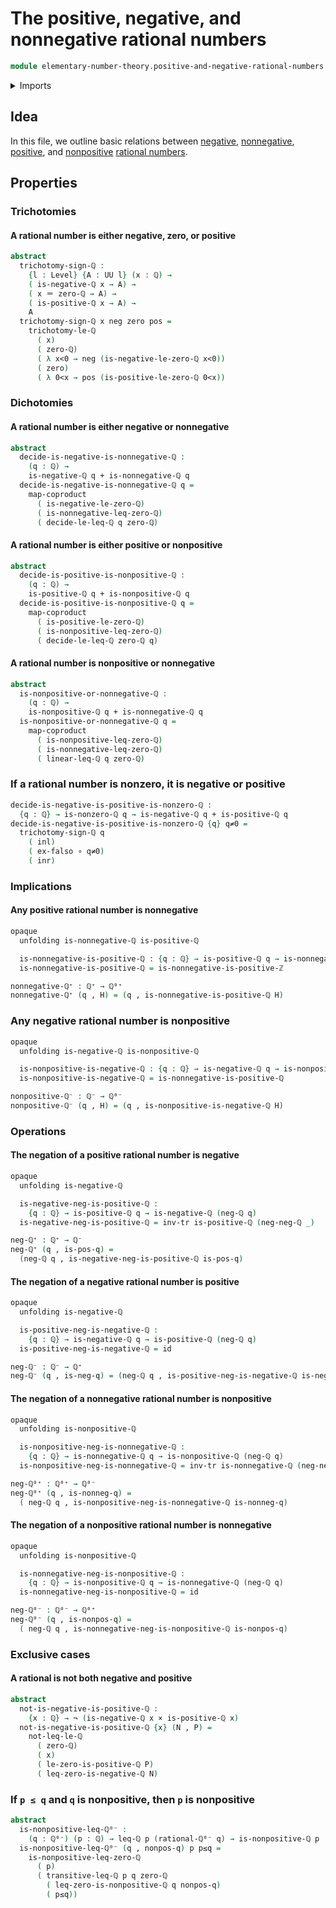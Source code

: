 # The positive, negative, and nonnegative rational numbers

```agda
module elementary-number-theory.positive-and-negative-rational-numbers where
```

<details><summary>Imports</summary>

```agda
open import elementary-number-theory.inequality-rational-numbers
open import elementary-number-theory.negative-rational-numbers
open import elementary-number-theory.nonnegative-rational-numbers
open import elementary-number-theory.nonpositive-rational-numbers
open import elementary-number-theory.nonzero-rational-numbers
open import elementary-number-theory.positive-and-negative-integers
open import elementary-number-theory.positive-rational-numbers
open import elementary-number-theory.rational-numbers
open import elementary-number-theory.strict-inequality-rational-numbers

open import foundation.binary-transport
open import foundation.cartesian-product-types
open import foundation.coproduct-types
open import foundation.dependent-pair-types
open import foundation.empty-types
open import foundation.function-types
open import foundation.functoriality-coproduct-types
open import foundation.identity-types
open import foundation.negation
open import foundation.transport-along-identifications
open import foundation.universe-levels
```

</details>

## Idea

In this file, we outline basic relations between
[negative](elementary-number-theory.negative-rational-numbers.md),
[nonnegative](elementary-number-theory.nonnegative-rational-numbers.md),
[positive](elementary-number-theory.positive-rational-numbers.md), and
[nonpositive](elementary-number-theory.nonpositive-rational-numbers.md)
[rational numbers](elementary-number-theory.rational-numbers.md).

## Properties

### Trichotomies

#### A rational number is either negative, zero, or positive

```agda
abstract
  trichotomy-sign-ℚ :
    {l : Level} {A : UU l} (x : ℚ) →
    ( is-negative-ℚ x → A) →
    ( x ＝ zero-ℚ → A) →
    ( is-positive-ℚ x → A) →
    A
  trichotomy-sign-ℚ x neg zero pos =
    trichotomy-le-ℚ
      ( x)
      ( zero-ℚ)
      ( λ x<0 → neg (is-negative-le-zero-ℚ x<0))
      ( zero)
      ( λ 0<x → pos (is-positive-le-zero-ℚ 0<x))
```

### Dichotomies

#### A rational number is either negative or nonnegative

```agda
abstract
  decide-is-negative-is-nonnegative-ℚ :
    (q : ℚ) →
    is-negative-ℚ q + is-nonnegative-ℚ q
  decide-is-negative-is-nonnegative-ℚ q =
    map-coproduct
      ( is-negative-le-zero-ℚ)
      ( is-nonnegative-leq-zero-ℚ)
      ( decide-le-leq-ℚ q zero-ℚ)
```

#### A rational number is either positive or nonpositive

```agda
abstract
  decide-is-positive-is-nonpositive-ℚ :
    (q : ℚ) →
    is-positive-ℚ q + is-nonpositive-ℚ q
  decide-is-positive-is-nonpositive-ℚ q =
    map-coproduct
      ( is-positive-le-zero-ℚ)
      ( is-nonpositive-leq-zero-ℚ)
      ( decide-le-leq-ℚ zero-ℚ q)
```

#### A rational number is nonpositive or nonnegative

```agda
abstract
  is-nonpositive-or-nonnegative-ℚ :
    (q : ℚ) →
    is-nonpositive-ℚ q + is-nonnegative-ℚ q
  is-nonpositive-or-nonnegative-ℚ q =
    map-coproduct
      ( is-nonpositive-leq-zero-ℚ)
      ( is-nonnegative-leq-zero-ℚ)
      ( linear-leq-ℚ q zero-ℚ)
```

### If a rational number is nonzero, it is negative or positive

```agda
decide-is-negative-is-positive-is-nonzero-ℚ :
  {q : ℚ} → is-nonzero-ℚ q → is-negative-ℚ q + is-positive-ℚ q
decide-is-negative-is-positive-is-nonzero-ℚ {q} q≠0 =
  trichotomy-sign-ℚ q
    ( inl)
    ( ex-falso ∘ q≠0)
    ( inr)
```

### Implications

#### Any positive rational number is nonnegative

```agda
opaque
  unfolding is-nonnegative-ℚ is-positive-ℚ

  is-nonnegative-is-positive-ℚ : {q : ℚ} → is-positive-ℚ q → is-nonnegative-ℚ q
  is-nonnegative-is-positive-ℚ = is-nonnegative-is-positive-ℤ

nonnegative-ℚ⁺ : ℚ⁺ → ℚ⁰⁺
nonnegative-ℚ⁺ (q , H) = (q , is-nonnegative-is-positive-ℚ H)
```

### Any negative rational number is nonpositive

```agda
opaque
  unfolding is-negative-ℚ is-nonpositive-ℚ

  is-nonpositive-is-negative-ℚ : {q : ℚ} → is-negative-ℚ q → is-nonpositive-ℚ q
  is-nonpositive-is-negative-ℚ = is-nonnegative-is-positive-ℚ

nonpositive-ℚ⁻ : ℚ⁻ → ℚ⁰⁻
nonpositive-ℚ⁻ (q , H) = (q , is-nonpositive-is-negative-ℚ H)
```

### Operations

#### The negation of a positive rational number is negative

```agda
opaque
  unfolding is-negative-ℚ

  is-negative-neg-is-positive-ℚ :
    {q : ℚ} → is-positive-ℚ q → is-negative-ℚ (neg-ℚ q)
  is-negative-neg-is-positive-ℚ = inv-tr is-positive-ℚ (neg-neg-ℚ _)

neg-ℚ⁺ : ℚ⁺ → ℚ⁻
neg-ℚ⁺ (q , is-pos-q) =
  (neg-ℚ q , is-negative-neg-is-positive-ℚ is-pos-q)
```

#### The negation of a negative rational number is positive

```agda
opaque
  unfolding is-negative-ℚ

  is-positive-neg-is-negative-ℚ :
    {q : ℚ} → is-negative-ℚ q → is-positive-ℚ (neg-ℚ q)
  is-positive-neg-is-negative-ℚ = id

neg-ℚ⁻ : ℚ⁻ → ℚ⁺
neg-ℚ⁻ (q , is-neg-q) = (neg-ℚ q , is-positive-neg-is-negative-ℚ is-neg-q)
```

#### The negation of a nonnegative rational number is nonpositive

```agda
opaque
  unfolding is-nonpositive-ℚ

  is-nonpositive-neg-is-nonnegative-ℚ :
    {q : ℚ} → is-nonnegative-ℚ q → is-nonpositive-ℚ (neg-ℚ q)
  is-nonpositive-neg-is-nonnegative-ℚ = inv-tr is-nonnegative-ℚ (neg-neg-ℚ _)

neg-ℚ⁰⁺ : ℚ⁰⁺ → ℚ⁰⁻
neg-ℚ⁰⁺ (q , is-nonneg-q) =
  ( neg-ℚ q , is-nonpositive-neg-is-nonnegative-ℚ is-nonneg-q)
```

#### The negation of a nonpositive rational number is nonnegative

```agda
opaque
  unfolding is-nonpositive-ℚ

  is-nonnegative-neg-is-nonpositive-ℚ :
    {q : ℚ} → is-nonpositive-ℚ q → is-nonnegative-ℚ (neg-ℚ q)
  is-nonnegative-neg-is-nonpositive-ℚ = id

neg-ℚ⁰⁻ : ℚ⁰⁻ → ℚ⁰⁺
neg-ℚ⁰⁻ (q , is-nonpos-q) =
  ( neg-ℚ q , is-nonnegative-neg-is-nonpositive-ℚ is-nonpos-q)
```

### Exclusive cases

#### A rational is not both negative and positive

```agda
abstract
  not-is-negative-is-positive-ℚ :
    {x : ℚ} → ¬ (is-negative-ℚ x × is-positive-ℚ x)
  not-is-negative-is-positive-ℚ {x} (N , P) =
    not-leq-le-ℚ
      ( zero-ℚ)
      ( x)
      ( le-zero-is-positive-ℚ P)
      ( leq-zero-is-negative-ℚ N)
```

### If `p ≤ q` and `q` is nonpositive, then `p` is nonpositive

```agda
abstract
  is-nonpositive-leq-ℚ⁰⁻ :
    (q : ℚ⁰⁻) (p : ℚ) → leq-ℚ p (rational-ℚ⁰⁻ q) → is-nonpositive-ℚ p
  is-nonpositive-leq-ℚ⁰⁻ (q , nonpos-q) p p≤q =
    is-nonpositive-leq-zero-ℚ
      ( p)
      ( transitive-leq-ℚ p q zero-ℚ
        ( leq-zero-is-nonpositive-ℚ q nonpos-q)
        ( p≤q))
```
